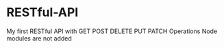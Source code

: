 # RESTful-API
My first RESTful API with GET POST DELETE PUT PATCH Operations
Node modules are not added
